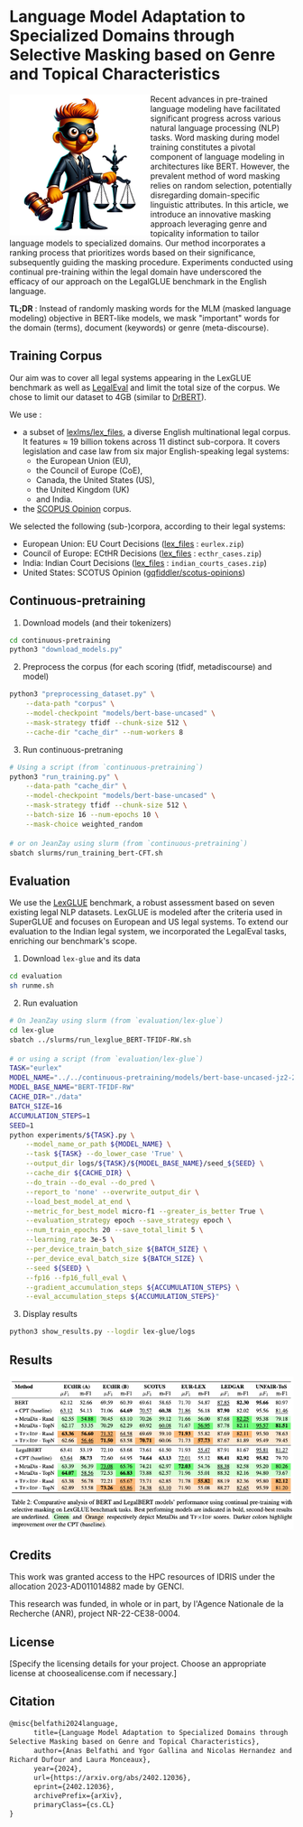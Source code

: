# Language Model Adaptation to Specialized Domains through Selective Masking based on Genre and Topical Characteristics 

<img src="_assets/logo-selective-masking.jpg" align="left" alt="Project Logo" width="250"/>

Recent advances in pre-trained language modeling have facilitated significant progress across various natural language processing (NLP) tasks. Word masking during model training constitutes a pivotal component of language modeling in architectures like BERT. However, the prevalent method of word masking relies on random selection, potentially disregarding domain-specific linguistic attributes. In this article, we introduce an innovative masking approach leveraging genre and topicality information to tailor language models to specialized domains. Our method incorporates a ranking process that prioritizes words based on their significance, subsequently guiding the masking procedure. Experiments conducted using continual pre-training within the legal domain have underscored the efficacy of our approach on the LegalGLUE benchmark in the English language.


**TL;DR** : Instead of randomly masking words for the MLM (masked language modeling) objective in BERT-like models, we mask "important" words for the domain (terms), document (keywords) or genre (meta-discourse).


## Training Corpus

Our aim was to cover all legal systems appearing in the LexGLUE benchmark as well as [LegalEval](https://sites.google.com/view/legaleval/home) and limit the total size of the corpus.
We chose to limit our dataset to 4GB (similar to [DrBERT](https://aclanthology.org/2023.acl-long.896/)).

We use :
- a subset of [lexlms/lex_files](https://huggingface.co/datasets/lexlms/lex_files), a diverse English multinational legal corpus. It features $\approx$ 19 billion tokens across 11 distinct sub-corpora. It covers legislation and case law from six major English-speaking legal systems:
    - the European Union (EU),
    - the Council of Europe (CoE),
    - Canada, the United States (US),
    - the United Kingdom (UK)
    - and India.
- the [SCOPUS Opinion](https://www.kaggle.com/datasets/gqfiddler/scotus-opinions) corpus.

We selected the following (sub-)corpora, according to their legal systems:

* European Union: EU Court Decisions ([lex_files](https://huggingface.co/datasets/lexlms/lex_files/blob/main/) : `eurlex.zip`)
* Council of Europe: ECtHR Decisions ([lex_files](https://huggingface.co/datasets/lexlms/lex_files/blob/main/) : `ecthr_cases.zip`)
* India: Indian Court Decisions ([lex_files](https://huggingface.co/datasets/lexlms/lex_files/blob/main/) : `indian_courts_cases.zip`)
* United States: SCOTUS Opinion ([gqfiddler/scotus-opinions](https://www.kaggle.com/datasets/gqfiddler/scotus-opinions))

## Continuous-pretraining

1. Download models (and their tokenizers)
```bash
cd continuous-pretraining
python3 "download_models.py"
```
2. Preprocess the corpus (for each scoring (tfidf, metadiscourse) and model)
```bash
python3 "preprocessing_dataset.py" \
    --data-path "corpus" \
    --model-checkpoint "models/bert-base-uncased" \
    --mask-strategy tfidf --chunk-size 512 \
    --cache-dir "cache_dir" --num-workers 8
```
3. Run continuous-pretraning
```bash
# Using a script (from `continuous-pretraining`)
python3 "run_training.py" \
    --data-path "cache_dir" \
    --model-checkpoint "models/bert-base-uncased" \
    --mask-strategy tfidf --chunk-size 512 \
    --batch-size 16 --num-epochs 10 \
    --mask-choice weighted_random

# or on JeanZay using slurm (from `continuous-pretraining`)
sbatch slurms/run_training_bert-CFT.sh
```
## Evaluation

We use the [LexGLUE](https://github.com/coastalcph/lex-glue) benchmark, a robust assessment based on seven existing legal NLP datasets. LexGLUE is modeled after the criteria used in SuperGLUE and focuses on European and US legal systems. To extend our evaluation to the Indian legal system, we incorporated the LegalEval tasks, enriching our benchmark's scope.

1. Download `lex-glue` and its data
```bash
cd evaluation
sh runme.sh
```
2. Run evaluation
```bash
# On JeanZay using slurm (from `evaluation/lex-glue`)
cd lex-glue
sbatch ../slurms/run_lexglue_BERT-TFIDF-RW.sh

# or using a script (from `evaluation/lex-glue`)
TASK="eurlex"
MODEL_NAME="../../continuous-pretraining/models/bert-base-uncased-jz2-2-4-e10-b16-c512-tfidf-weighted_random-exall/checkpoint-3340"
MODEL_BASE_NAME="BERT-TFIDF-RW"
CACHE_DIR="./data"
BATCH_SIZE=16
ACCUMULATION_STEPS=1
SEED=1
python experiments/${TASK}.py \
    --model_name_or_path ${MODEL_NAME} \
    --task ${TASK} --do_lower_case 'True' \
    --output_dir logs/${TASK}/${MODEL_BASE_NAME}/seed_${SEED} \
    --cache_dir ${CACHE_DIR} \
    --do_train --do_eval --do_pred \
    --report_to 'none' --overwrite_output_dir \
    --load_best_model_at_end \
    --metric_for_best_model micro-f1 --greater_is_better True \
    --evaluation_strategy epoch --save_strategy epoch \
    --num_train_epochs 20 --save_total_limit 5 \
    --learning_rate 3e-5 \
    --per_device_train_batch_size ${BATCH_SIZE} \
    --per_device_eval_batch_size ${BATCH_SIZE} \
    --seed ${SEED} \
    --fp16 --fp16_full_eval \
    --gradient_accumulation_steps ${ACCUMULATION_STEPS} \
    --eval_accumulation_steps ${ACCUMULATION_STEPS}"
```
3. Display results
```bash
python3 show_results.py --logdir lex-glue/logs
```

## Results

<p align="center">
  <img src="_assets/results.png" alt="Project Logo" />
</p>


## Credits

This work was granted access to the HPC resources of IDRIS under the allocation 2023-AD011014882 made by GENCI.

This research was funded, in whole or in part, by l'Agence Nationale de la Recherche (ANR), project NR-22-CE38-0004.

## License

[Specify the licensing details for your project. Choose an appropriate license at choosealicense.com if necessary.]

## Citation

```
@misc{belfathi2024language,
      title={Language Model Adaptation to Specialized Domains through Selective Masking based on Genre and Topical Characteristics}, 
      author={Anas Belfathi and Ygor Gallina and Nicolas Hernandez and Richard Dufour and Laura Monceaux},
      year={2024},
      url={https://arxiv.org/abs/2402.12036},
      eprint={2402.12036},
      archivePrefix={arXiv},
      primaryClass={cs.CL}
}
```
